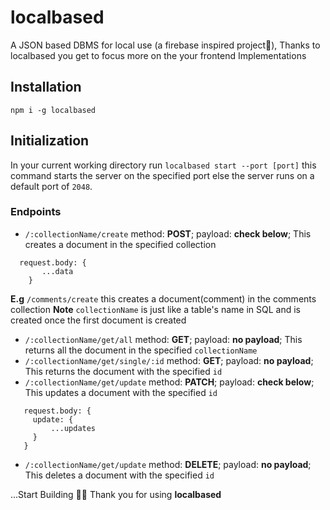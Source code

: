 # localbased
A JSON based DBMS for local use (a firebase inspired project🙂),
Thanks to localbased you get to focus more on the your frontend Implementations


## Installation
`npm i -g localbased`

## Initialization
In your current working directory run
`localbased start --port [port]`
this command starts the server on the specified port else the server runs on a default port of `2048`.


### Endpoints
 - ```/:collectionName/create``` method: **POST**; payload: **check below**; This creates a document in the specified collection
```
  request.body: {
       ...data
    }
 ```
 **E.g** `/comments/create` this creates a document(comment) in the comments collection
  **Note** `collectionName` is just like a table's name in SQL and is created once the first document is created
 
 - ```/:collectionName/get/all``` method: **GET**; payload: **no payload**; This returns all the document in the specified `collectionName`
 - ```/:collectionName/get/single/:id``` method: **GET**; payload: **no payload**; This returns the document with the specified `id`
 - ```/:collectionName/get/update``` method: **PATCH**; payload: **check below**; This updates a document with the specified `id` 
 ```
    request.body: {
      update: {
          ...updates
      }
    }
 ```
  - ```/:collectionName/get/update``` method: **DELETE**; payload: **no payload**; This deletes a document with the specified `id` 

...Start Building 🚀🚀
Thank you for using **localbased**


